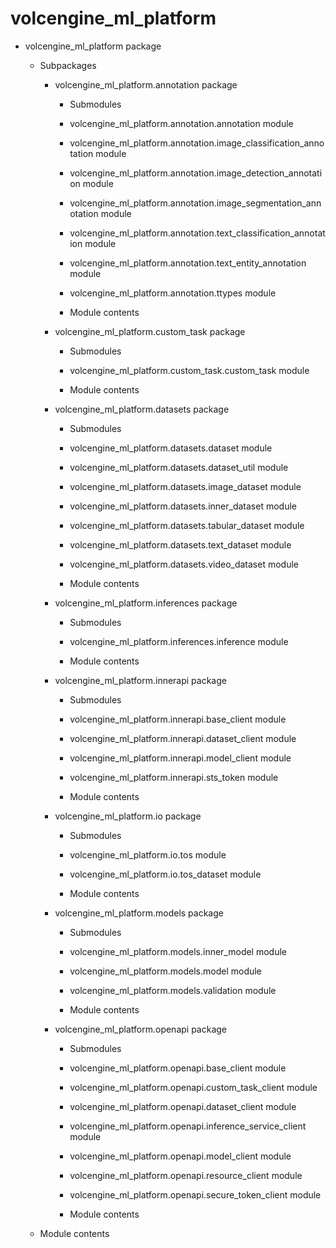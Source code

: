 # volcengine_ml_platform


* volcengine_ml_platform package


    * Subpackages


        * volcengine_ml_platform.annotation package


            * Submodules


            * volcengine_ml_platform.annotation.annotation module


            * volcengine_ml_platform.annotation.image_classification_annotation module


            * volcengine_ml_platform.annotation.image_detection_annotation module


            * volcengine_ml_platform.annotation.image_segmentation_annotation module


            * volcengine_ml_platform.annotation.text_classification_annotation module


            * volcengine_ml_platform.annotation.text_entity_annotation module


            * volcengine_ml_platform.annotation.ttypes module


            * Module contents


        * volcengine_ml_platform.custom_task package


            * Submodules


            * volcengine_ml_platform.custom_task.custom_task module


            * Module contents


        * volcengine_ml_platform.datasets package


            * Submodules


            * volcengine_ml_platform.datasets.dataset module


            * volcengine_ml_platform.datasets.dataset_util module


            * volcengine_ml_platform.datasets.image_dataset module


            * volcengine_ml_platform.datasets.inner_dataset module


            * volcengine_ml_platform.datasets.tabular_dataset module


            * volcengine_ml_platform.datasets.text_dataset module


            * volcengine_ml_platform.datasets.video_dataset module


            * Module contents


        * volcengine_ml_platform.inferences package


            * Submodules


            * volcengine_ml_platform.inferences.inference module


            * Module contents


        * volcengine_ml_platform.innerapi package


            * Submodules


            * volcengine_ml_platform.innerapi.base_client module


            * volcengine_ml_platform.innerapi.dataset_client module


            * volcengine_ml_platform.innerapi.model_client module


            * volcengine_ml_platform.innerapi.sts_token module


            * Module contents


        * volcengine_ml_platform.io package


            * Submodules


            * volcengine_ml_platform.io.tos module


            * volcengine_ml_platform.io.tos_dataset module


            * Module contents


        * volcengine_ml_platform.models package


            * Submodules


            * volcengine_ml_platform.models.inner_model module


            * volcengine_ml_platform.models.model module


            * volcengine_ml_platform.models.validation module


            * Module contents


        * volcengine_ml_platform.openapi package


            * Submodules


            * volcengine_ml_platform.openapi.base_client module


            * volcengine_ml_platform.openapi.custom_task_client module


            * volcengine_ml_platform.openapi.dataset_client module


            * volcengine_ml_platform.openapi.inference_service_client module


            * volcengine_ml_platform.openapi.model_client module


            * volcengine_ml_platform.openapi.resource_client module


            * volcengine_ml_platform.openapi.secure_token_client module


            * Module contents


    * Module contents
